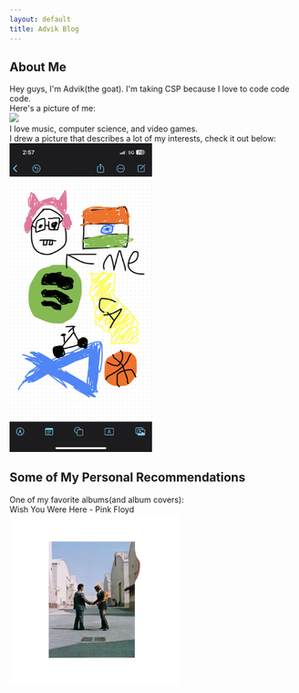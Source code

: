 ```yaml
---
layout: default
title: Advik Blog
---
```



## About Me
Hey guys, I'm Advik(the goat). I'm taking CSP because I love to code code code. \
Here's a picture of me: \
<img src="https://ca.slack-edge.com/TUDAF53UJ-U05N5ABTVNX-5a71a432305f-512" width="300"> \
I love music, computer science, and video games. \
I drew a picture that describes a lot of my interests, check it out below: \
<img src="about_me_picture.png" width="250">



## Some of My Personal Recommendations
One of my favorite albums(and album covers): \
Wish You Were Here - Pink Floyd \
<a href="https://www.youtube.com/watch?v=DG_gVtyLJ5A" target="_blank"><img src="wishyouwerehere.jpg" width="300"></a>
